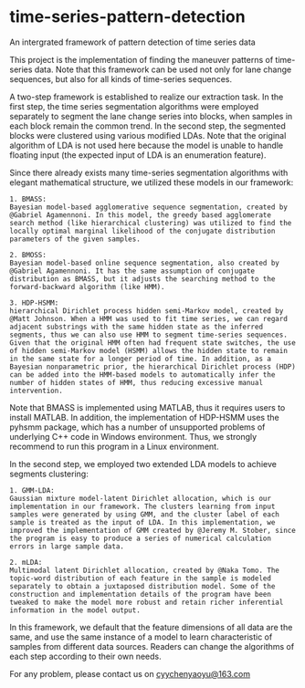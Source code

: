# time-series-pattern-detection
An intergrated framework of pattern detection of time series data


This project is the implementation of finding the maneuver patterns of time-series data. Note that this framework can be used not only for lane change sequences, but also for all kinds of time-series sequences.

A two-step framework is established to realize our extraction task. In the first step, the time series segmentation algorithms were employed separately to segment the lane change series into blocks, when samples in each block remain the common trend. In the second step, the segmented blocks were clustered using various modified LDAs. Note that the original algorithm of LDA is not used here because the model is unable to handle floating input (the expected input of LDA is an enumeration feature).

Since there already exists many time-series segmentation algorithms with elegant mathematical structure, we utilized these models in our framework:

    1. BMASS: 
    Bayesian model-based agglomerative sequence segmentation, created by @Gabriel Agamennoni. In this model, the greedy based agglomerate search method (like hierarchical clustering) was utilized to find the locally optimal marginal likelihood of the conjugate distribution parameters of the given samples.

    2. BMOSS: 
    Bayesian model-based online sequence segmentation, also created by @Gabriel Agamennoni. It has the same assumption of conjugate distribution as BMASS, but it adjusts the searching method to the forward-backward algorithm (like HMM).

    3. HDP-HSMM: 
    hierarchical Dirichlet process hidden semi-Markov model, created by @Matt Johnson. When a HMM was used to fit time series, we can regard adjacent substrings with the same hidden state as the inferred segments, thus we can also use HMM to segment time-series sequences. Given that the original HMM often had frequent state switches, the use of hidden semi-Markov model (HSMM) allows the hidden state to remain in the same state for a longer period of time. In addition, as a Bayesian nonparametric prior, the hierarchical Dirichlet process (HDP) can be added into the HMM-based models to automatically infer the number of hidden states of HMM, thus reducing excessive manual intervention.

Note that BMASS is implemented using MATLAB, thus it requires users to install MATLAB. In addition, the implementation of HDP-HSMM uses the pyhsmm package, which has a number of unsupported problems of underlying C++ code in Windows environment. Thus, we strongly recommend to run this program in a Linux environment.

In the second step, we employed two extended LDA models to achieve segments clustering:

    1. GMM-LDA: 
    Gaussian mixture model-latent Dirichlet allocation, which is our implementation in our framework. The clusters learning from input samples were generated by using GMM, and the cluster label of each sample is treated as the input of LDA. In this implementation, we improved the implementation of GMM created by @Jeremy M. Stober, since the program is easy to produce a series of numerical calculation errors in large sample data.

    2. mLDA: 
    Multimodal latent Dirichlet allocation, created by @Naka Tomo. The topic-word distribution of each feature in the sample is modeled separately to obtain a juxtaposed distribution model. Some of the construction and implementation details of the program have been tweaked to make the model more robust and retain richer inferential information in the model output.

In this framework, we default that the feature dimensions of all data are the same, and use the same instance of a model to learn characteristic of samples from different data sources. Readers can change the algorithms of each step according to their own needs.

For any problem, please contact us on cyychenyaoyu@163.com
